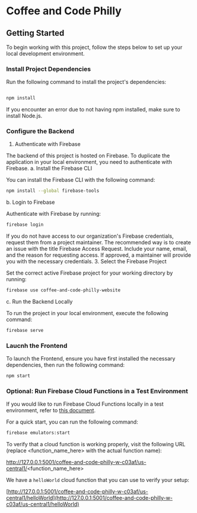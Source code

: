 # Coffee and Code Philly

## Getting Started

To begin working with this project, follow the steps below to set up your local development environment.

### Install Project Dependencies

Run the following command to install the project's dependencies:

```sh

npm install
```

If you encounter an error due to not having npm installed, make sure to install Node.js. 

### Configure the Backend

1. Authenticate with Firebase

The backend of this project is hosted on Firebase. To duplicate the application in your local environment, you need to authenticate with Firebase.
a. Install the Firebase CLI

You can install the Firebase CLI with the following command:

```sh
npm install --global firebase-tools
```

b. Login to Firebase

Authenticate with Firebase by running:

```sh
firebase login
```

If you do not have access to our organization's Firebase credentials, request them from a project maintainer. The recommended way is to create an issue with the title Firebase Access Request. Include your name, email, and the reason for requesting access. If approved, a maintainer will provide you with the necessary credentials. 3. Select the Firebase Project

Set the correct active Firebase project for your working directory by running:

```sh
firebase use coffee-and-code-philly-website
```

c. Run the Backend Locally

To run the project in your local environment, execute the following command:

```sh
firebase serve
```

### Laucnh the Frontend

To launch the Frontend, ensure you have first installed the necessary dependencies, then run the following command:
```sh
npm start
```

### Optional: Run Firebase Cloud Functions in a Test Environment

If you would like to run Firebase Cloud Functions locally in a test environment, refer to [this document](https://firebase.google.com/docs/functions/get-started?gen=2nd#emulate-execution-of-your-functions).

For a quick start, you can run the following command:

```sh
firebase emulators:start
```

To verify that a cloud function is working properly, visit the following URL (replace <function_name_here> with the actual function name):

http://127.0.0.1:5001/coffee-and-code-philly-w-c03af/us-central1/<function_name_here>

We have a `helloWorld` cloud function that you can use to verify your setup:

[http://127.0.0.1:5001/coffee-and-code-philly-w-c03af/us-central1/helloWorld](http://127.0.0.1:5001/coffee-and-code-philly-w-c03af/us-central1/helloWorld)
